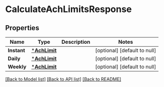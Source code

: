 # CalculateAchLimitsResponse

## Properties
Name | Type | Description | Notes
------------ | ------------- | ------------- | -------------
**Instant** | [***AchLimit**](AchLimit.md) |  | [optional] [default to null]
**Daily** | [***AchLimit**](AchLimit.md) |  | [optional] [default to null]
**Weekly** | [***AchLimit**](AchLimit.md) |  | [optional] [default to null]

[[Back to Model list]](../README.md#documentation-for-models) [[Back to API list]](../README.md#documentation-for-api-endpoints) [[Back to README]](../README.md)

